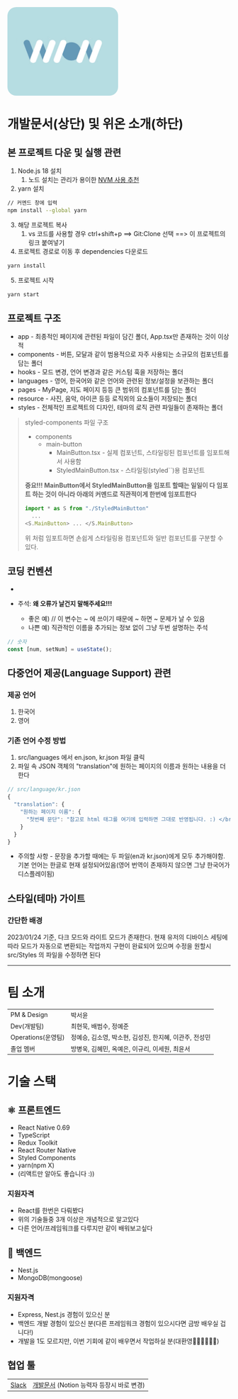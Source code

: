 <img
  src="src/resource/logo.png"
  alt="위온 로고"
  style = "width: 250px; height: 200px; border-radius: 20px"
/>

# 개발문서(상단) 및 위온 소개(하단)

## 본 프로젝트 다운 및 실행 관련

1. Node.js 18 설치
   1. 노드 설치는 관리가 용이한 [NVM 사용 추천](https://github.com/coreybutler/nvm-windows)
2. yarn 설치

```bash
// 커멘드 창에 입력
npm install --global yarn
```

3. 해당 프로젝트 복사
   1. vs 코드를 사용할 경우 ctrl+shift+p ==> Git:Clone 선택 ==> 이 프로젝트의 링크 붙여넣기
4. 프로젝트 경로로 이동 후 dependencies 다운로드

```bash
yarn install
```

5. 프로젝트 시작

```bash
yarn start
```

## 프로젝트 구조

- app - 최종적인 페이지에 관련된 파일이 담긴 폴더, App.tsx만 존재하는 것이 이상적
- components - 버튼, 모달과 같이 범용적으로 자주 사용되는 소규모의 컴포넌트를 담는 폴더
- hooks - 모드 변경, 언어 변경과 같은 커스텀 훅을 저장하는 폴더
- languages - 영어, 한국어와 같은 언어와 관련된 정보/설정을 보관하는 폴더
- pages - MyPage, 지도 페이지 등등 큰 범위의 컴포넌트를 담는 폴더
- resource - 사진, 음악, 아이콘 등등 로직외의 요소들이 저장되는 폴더
- styles - 전체적인 프로젝트의 디자인, 테마의 로직 관련 파일들이 존재하는 폴더

> styled-components 파일 구조
>
> - components
>   - main-button
>     - MainButton.tsx - 실제 컴포넌트, 스타일링된 컴포넌트를 임포트해서 사용함
>     - StyledMainButton.tsx - 스타일링(styled``)용 컴포넌트
>
> **중요!!! MainButton에서 StyledMainButton을 임포트 할때는 일일이 다 임포트 하는 것이 아니라 아래의 커멘드로 직관적이게 한번에 임포트한다**
>
> ```js
> import * as S from "./StyledMainButton"
>   ...
> <S.MainButton> ... </S.MainButton>
> ```
>
> 위 처럼 임포트하면 손쉽게 스타일링용 컴포넌트와 일반 컴포넌트를 구분할 수 있다.

## 코딩 컨벤션

-

- 주석: **왜 오류가 날건지 말해주세요!!!**
  - 좋은 예) // 이 변수는 ~ 에 쓰이기 때문에 ~ 하면 ~ 문제가 날 수 있음
  - 나쁜 예) 직관적인 이름을 추가되는 정보 없이 그냥 두번 설명하는 주석

```js
// 숫자
const [num, setNum] = useState();
```

## 다중언어 제공(Language Support) 관련

### 제공 언어

1. 한국어
2. 영어

### 기존 언어 수정 방법

1. src/languages 에서 en.json, kr.json 파일 클릭
2. 파일 속 JSON 객체의 "translation"에 원하는 페이지의 이름과 원하는 내용을 더한다

```js
// src/language/kr.json
{
  "translation": {
    "원하는 페이지 이름": {
      "첫번째 문단": "참고로 html 태그를 여기에 입력하면 그대로 반영됩니다. :) </br> 아 언어 수정하는거 <b>너무</b> 어려움... 그냥 까불지 말고 번역 API 쓸껄... 그게 더 어려웠을라나?"
    }
  }
}

```

- 주의할 사항 - 문장을 추가할 때에는 두 파일(en과 kr.json)에게 모두 추가해야함. 기본 언어는 한글로 현재 설정되어있음(영어 번역이 존재하지 않으면 그냥 한국어가 디스플레이됨)

## 스타일(테마) 가이트

### 간단한 배경

2023/01/24 기준, 다크 모드와 라이트 모드가 존재한다. 현재 유저의 디바이스 세팅에 따라 모드가 자동으로 변환되는 작업까지 구현이 완료되어 있으며 수정을 원할시 src/Styles 의 파일을 수정하면 된다

---

<h1>팀 소개</h1>
<table>
  <tr>
    <td>PM & Design</td>
    <td>박서윤</td>
  </tr>
  <tr>
    <td>Dev(개발팀)</td>
    <td>최현묵, 배범수, 정예준</td>
  </tr>
  <tr>
    <td>Operations(운영팀)</td>
    <td>정예승, 김소영, 박소현, 김성진, 한지혜, 이관주, 전성민</td>
  </tr>
  <tr>
    <td>졸업 멤버</td>
    <td>방병욱, 김혜민, 옥예은, 이규리, 이세원, 최윤서</td>
  </tr>
</table>

<h1>기술 스택</h1>

## ⚛️ 프론트엔드

- React Native 0.69
- TypeScript
- Redux Toolkit
- React Router Native
- Styled Components
- yarn(npm X)
- (리액트만 알아도 좋습니다 :))

### 지원자격

- React를 한번은 다뤄봤다
- 위의 기술들중 3개 이상은 개념적으로 알고있다
- 다른 언어/프레임워크를 다루지만 같이 배워보고싶다

## 🐬 백엔드

- Nest.js
- MongoDB(mongoose)

### 지원자격

- Express, Nest.js 경험이 있으신 분
- 백엔드 개발 경험이 있으신 분(다른 프레임워크 경험이 있으시다면 금방 배우실 겁니다!)
- 개발을 1도 모르지만, 이번 기회에 같이 배우면서 작업하실 분(대환영🙇‍♂🙇‍♂🙇‍♂)

## 협업 툴

<table>
  <tr>
    <td>
      <a
        href="https://join.slack.com/t/wion-workspace/shared_invite/zt-1dos1w7pv-dlyTmDmkOjYp5pjs7kHS8w"
        >Slack</a
      >
    </td>
    <td>
      <a
        href="https://docs.google.com/document/d/1Sbs515iTLo5PZHlzADYajagYliFWSaWuGYZVU1Ljczo/edit?usp=sharing"
        >개발문서</a
      >
      (Notion 능력자 등장시 바로 변경)
    </td>
  </tr>
</table>
